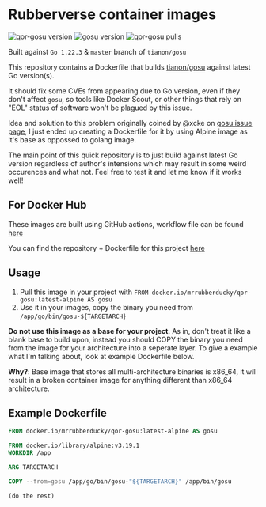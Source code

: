 # Rubberverse container images

![qor-gosu version](https://img.shields.io/badge/image_version-v0.2-purple) ![gosu version](https://img.shields.io/badge/gosu_version-1.17-brown
) ![qor-gosu pulls](https://img.shields.io/docker/pulls/mrrubberducky/qor-gosu)

Built against `Go 1.22.3` & `master` branch of `tianon/gosu`

This repository contains a Dockerfile that builds [tianon/gosu](https://github.com/tianon/gosu) against latest Go version(s). 

It should fix some CVEs from appearing due to Go version, even if they don't affect `gosu`, so tools like Docker Scout, or other things that rely on "EOL" status of software won't be plagued by this issue.

Idea and solution to this problem originally coined by @xcke on [gosu issue page](https://github.com/tianon/gosu/issues/136), I just ended up creating a Dockerfile for it by using Alpine image as it's base as oppossed to golang image.

The main point of this quick repository is to just build against latest Go version regardless of author's intensions which may result in some weird occurences and what not. Feel free to test it and let me know if it works well!

## For Docker Hub

These images are built using GitHub actions, workflow file can be found [here](https://github.com/Rubberverse/qor-gosu/blob/main/.github/workflows/build.yaml)

You can find the repository + Dockerfile for this project [here](https://github.com/Rubberverse/qor-gosu)

## Usage

1. Pull this image in your project with `FROM docker.io/mrrubberducky/qor-gosu:latest-alpine AS gosu`
2. Use it in your images, copy the binary you need from `/app/go/bin/gosu-${TARGETARCH}`

**Do not use this image as a base for your project**. As in, don't treat it like a blank base to build upon, instead you should COPY the binary you need from the image for your architecture into a seperate layer. To give a example what I'm talking about, look at example Dockerfile below.

**Why?**: Base image that stores all multi-architecture binaries is x86_64, it will result in a broken container image for anything different than x86_64 architecture.

## Example Dockerfile

```Dockerfile
FROM docker.io/mrrubberducky/qor-gosu:latest-alpine AS gosu

FROM docker.io/library/alpine:v3.19.1
WORKDIR /app

ARG TARGETARCH

COPY --from=gosu /app/go/bin/gosu-"${TARGETARCH}" /app/bin/gosu

(do the rest)
```
